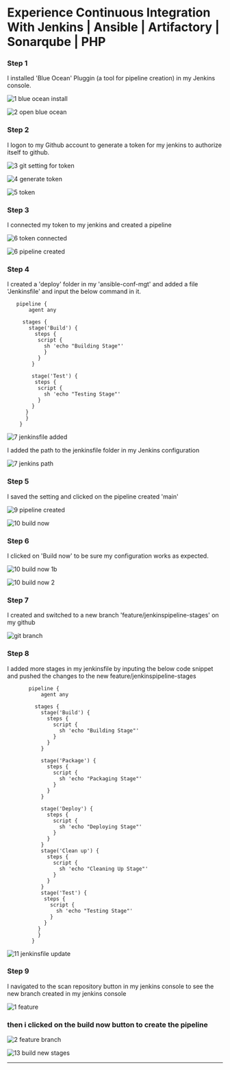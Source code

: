 # Experience Continuous Integration With Jenkins | Ansible | Artifactory | Sonarqube | PHP

### Step 1
 I installed 'Blue Ocean' Pluggin (a tool for pipeline creation) in my Jenkins console.
 
 ![1  blue ocean install](https://user-images.githubusercontent.com/79808404/210576954-a0141c2d-408b-4edf-8778-e7672e5428fa.JPG)

![2  open blue ocean](https://user-images.githubusercontent.com/79808404/210577174-0cab7aac-b487-41b3-a4c3-e8a391717c95.JPG)

### Step 2
  I logon to my Github account to generate a token for my jenkins to authorize itself to github.
  
  ![3  git setting for token](https://user-images.githubusercontent.com/79808404/210578123-90027150-0b71-441a-b607-66d96bd36abb.JPG)


![4  generate token](https://user-images.githubusercontent.com/79808404/210578149-c5f52957-b132-4ae5-a73a-faf8228b933b.JPG)


![5  token](https://user-images.githubusercontent.com/79808404/210578178-5e7cdf62-259c-4207-96a3-8f774b97641c.JPG)

### Step 3
 I connected my token to my jenkins and created a pipeline
 
 ![6  token connected](https://user-images.githubusercontent.com/79808404/210578452-fa1ac9e0-9e99-4aba-aafb-3ce69797bb76.JPG)

![6 pipeline created](https://user-images.githubusercontent.com/79808404/210578466-ab804740-2c26-43c5-b714-f759f9997a34.JPG)


### Step 4
 I created a 'deploy' folder in my  'ansible-conf-mgt' and added a file 'Jenkinsfile' and input the below command in it.
 
       pipeline {
           agent any

         stages {
           stage('Build') {
             steps {
              script {
                sh 'echo "Building Stage"'
                }
              }
            }
            
            stage('Test') {
             steps {
              script {
                sh 'echo "Testing Stage"'
              }
            }
          }
          }
        }

 
 ![7 jenkinsfile added](https://user-images.githubusercontent.com/79808404/210580491-8081d1b1-1607-407f-8624-7b4b3804b115.JPG)
 
 I added the path to the jenkinsfile folder in my Jenkins configuration
 
 ![7 jenkins path](https://user-images.githubusercontent.com/79808404/210581005-a25c8792-5e1f-4b50-8e06-12b8917b56a8.JPG)

### Step 5
  I saved the setting and clicked on the pipeline created 'main'

![9  pipeline created](https://user-images.githubusercontent.com/79808404/210586204-4dbdc5a5-981d-41a1-b527-ebda22bd8c57.JPG)

  
 ![10  build now](https://user-images.githubusercontent.com/79808404/210586844-ca941ca7-ff6c-4581-9301-c3f38c2e81d0.JPG)

### Step 6
 I clicked on 'Build now' to be sure my configuration works as expected.
 
 
 ![10 build now 1b](https://user-images.githubusercontent.com/79808404/210587328-fbbd08d2-9ba9-4428-9ceb-50c5b6e8624d.JPG)
 
 ![10 build now 2](https://user-images.githubusercontent.com/79808404/210587400-c6dbda5a-3388-4b22-9f09-e7ab1f627cfb.JPG)

### Step 7
I created and switched to a new branch 'feature/jenkinspipeline-stages' on my github 
 
 ![git branch](https://user-images.githubusercontent.com/79808404/210625046-4f55beb8-4552-4eb4-b923-bac5d42cb63a.JPG)

### Step 8
 I added more stages in my jenkinsfile by inputing the below code snippet and pushed the changes to the new feature/jenkinspipeline-stages
  
  
 
           pipeline {
               agent any

             stages {
               stage('Build') {
                 steps {
                   script {
                     sh 'echo "Building Stage"'
                   }
                 }
               }

               stage('Package') {
                 steps {
                   script {
                     sh 'echo "Packaging Stage"'
                   }
                 }
               }

               stage('Deploy') {
                 steps {
                   script {
                     sh 'echo "Deploying Stage"'
                   }
                 }
               }
               stage('Clean up') {
                 steps {
                   script {
                     sh 'echo "Cleaning Up Stage"'
                   }
                 }
               }
               stage('Test') {
                steps {
                  script {
                    sh 'echo "Testing Stage"'
                  }
                }
              }
              }
            }


![11  jenkinsfile update](https://user-images.githubusercontent.com/79808404/210628767-c6a464ed-3808-4791-8cc3-a90e8886dfcc.JPG)


### Step 9
  I navigated to the scan repository button in my jenkins console to see the new branch created in my jenkins console
    
  ![1  feature](https://user-images.githubusercontent.com/79808404/210627490-c5b10b43-cb08-42ed-9277-c299d424d43e.JPG)

  
 ### then i clicked on the build now button to create the pipeline
  
  ![2  feature branch](https://user-images.githubusercontent.com/79808404/210628715-ca8e2ae5-f1a8-426a-a220-bb1ce5244179.JPG)

  
  ![13  build new stages](https://user-images.githubusercontent.com/79808404/210629851-b13616e8-29fd-4aa1-9d88-f52d63a36a47.JPG)

  -------------------------------------------------------------------------------------------------------------------------------------------------------------
  
 
